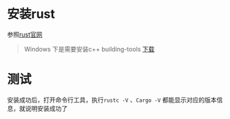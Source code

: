 # 安装rust
参照[rust官网](https://www.rust-lang.org/zh-CN/learn/get-started)
> Windows 下是需要安装c++ building-tools [下载](https://visualstudio.microsoft.com/zh-hans/thank-you-downloading-visual-studio/?sku=BuildTools&rel=16)

# 测试
安装成功后，打开命令行工具，执行`rustc -V` 、`Cargo -V` 都能显示对应的版本信息，就说明安装成功了
